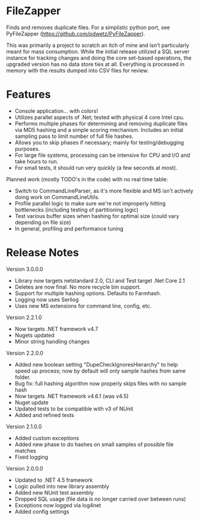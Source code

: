 FileZapper
==============

Finds and removes duplicate files. For a simplistic python port, see PyFileZapper (https://github.com/pdwetz/PyFileZapper).

This was primarily a project to scratch an itch of mine and isn't particularly meant for mass consumption. While the initial release utilized a SQL server instance for tracking changes and doing the core set-based operations, the upgraded version has no data store ties at all. Everything is processed in memory with the results dumped into CSV files for review.

# Features
- Console application... with colors!
- Utilizes parallel aspects of .Net; tested with physical 4 core Intel cpu.
- Performs multiple phases for determining and removing duplicate files via MD5 hashing and a simple scoring mechanism. Includes an initial sampling pass to limit number of full file hashes.
- Allows you to skip phases if necessary; mainly for testing/debugging purposes.
- For large file systems, processing can be intensive for CPU and I/O and take hours to run.
- For small tests, it should run very quickly (a few seconds at most).

Planned work (mostly TODO's in the code) with no real time table:
- Switch to CommandLineParser, as it's more flexible and MS isn't actively doing work on CommandLineUtils.
- Profile parallel logic to make sure we're not improperly hitting bottlenecks (including testing of partitioning logic)
- Test various buffer sizes when hashing for optimal size (could vary depending on file size)
- In general, profiling and performance tuning

# Release Notes
Version 3.0.0.0
- Library now targets netstandard 2.0, CLI and Test target .Net Core 2.1
- Deletes are now final. No more recycle bin support.
- Support for multiple hashing options. Defaults to Farmhash.
- Logging now uses Serilog
- Uses new MS extensions for command line, config, etc.

Version 2.2.1.0
- Now targets .NET framework v4.7
- Nugets updated
- Minor string handling changes

Version 2.2.0.0
- Added new boolean setting "DupeCheckIgnoresHierarchy" to help speed up process; now by default will only sample hashes from same folder.
- Bug fix: full hashing algorithm now properly skips files with no sample hash
- Now targets .NET framework v4.6.1 (was v4.5)
- Nuget update
- Updated tests to be compatible with v3 of NUnit
- Added and refined tests

Version 2.1.0.0
- Added custom exceptions
- Added new phase to do hashes on small samples of possible file matches
- Fixed logging
 
Version 2.0.0.0
- Updated to .NET 4.5 framework
- Logic pulled into new library assembly
- Added new NUnit test assembly
- Dropped SQL usage (file data is no longer carried over between runs)
- Exceptions now logged via log4net
- Added config settings
